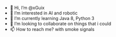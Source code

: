 - 👋 Hi, I’m @xGuix
- 👀 I’m interested in AI and robotic
- 🌱 I’m currently learning Java 8, Python 3
- 💞️ I’m looking to collaborate on things that i could
- 📫 How to reach me? with smoke signals

<!---
xGuix/xGuix is a ✨ special ✨ repository because its `README.md` (this file) appears on your GitHub profile.
You can click the Preview link to take a look at your changes.
--->
